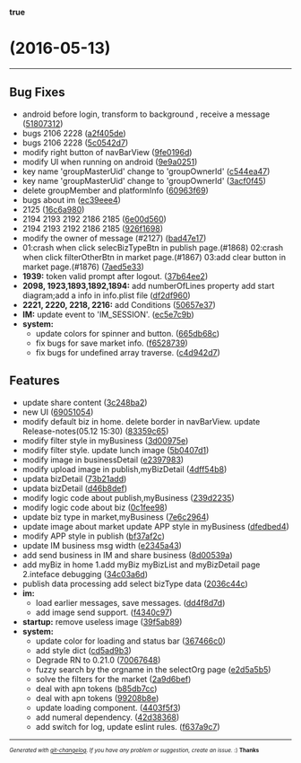 __true__

#   (2016-05-13)



---

## Bug Fixes

- android  before login, transform to background , receive a message
  ([51807312](http://192.168.64.208/wuhan/fas-app/commits/5180731258f3c396046fe42f93093df181717df8))
- bugs 2106 2228
  ([a2f405de](http://192.168.64.208/wuhan/fas-app/commits/a2f405def0b96c2e481edbf0b2be199ba0ac4797))
- bugs 2106 2228
  ([5c0542d7](http://192.168.64.208/wuhan/fas-app/commits/5c0542d766e50f9b7dc6793810b4ba182f5df94a))
- modify right button of navBarView
  ([9fe0196d](http://192.168.64.208/wuhan/fas-app/commits/9fe0196d5800b05a0e5fa3da44c487ba49c07d03))
- modify UI when running on android
  ([9e9a0251](http://192.168.64.208/wuhan/fas-app/commits/9e9a0251d41e9cc1d358f93fee6143cab23b8ad3))
- key name 'groupMasterUid' change to 'groupOwnerId'
  ([c544ea47](http://192.168.64.208/wuhan/fas-app/commits/c544ea47fb4e2ad08f19ea338edbd6f781537d9b))
- key name 'groupMasterUid' change to 'groupOwnerId'
  ([3acf0f45](http://192.168.64.208/wuhan/fas-app/commits/3acf0f45cb341c62548a8e2bce02d3141767aa12))
- delete groupMember and platformInfo
  ([60963f69](http://192.168.64.208/wuhan/fas-app/commits/60963f698ee2af59727a1e33cd5bc108d20169ae))
- bugs about im
  ([ec39eee4](http://192.168.64.208/wuhan/fas-app/commits/ec39eee4852e9ef94f760fa4d4c284413d47c075))
- 2125
  ([16c6a980](http://192.168.64.208/wuhan/fas-app/commits/16c6a980307a84ae2b06cefbb5f023eae2bb3f7e))
- 2194 2193 2192 2186 2185
  ([6e00d560](http://192.168.64.208/wuhan/fas-app/commits/6e00d56082fc7a992356548c4737d4370afcfc97))
- 2194 2193 2192 2186 2185
  ([926f1698](http://192.168.64.208/wuhan/fas-app/commits/926f169840878eb1f590bbc9483047c0c3021624))
- modify the owner of message (#2127)
  ([bad47e17](http://192.168.64.208/wuhan/fas-app/commits/bad47e17c6891203ea08f10192d27e386ab4be42))
-  01:crash when click selecBizTypeBtn in publish page.(#1868)        02:crash when click filterOtherBtn in market page.(#1867)        03:add clear button in market page.(#1876)
  ([7aed5e33](http://192.168.64.208/wuhan/fas-app/commits/7aed5e330c1fcf80f1c228484f5196d4ae375a2e))
- **1939:** token valid prompt after logout.
  ([37b64ee2](http://192.168.64.208/wuhan/fas-app/commits/37b64ee253cb578eeb9b02653b11f52644970683))
- **2098, 1923,1893,1892,1894:** add numberOfLines property add start diagram;add a info in info.plist file
  ([df2df960](http://192.168.64.208/wuhan/fas-app/commits/df2df96005aecf40bcd6ac5f5fb16825508f5c58))
- **2221, 2220, 2218, 2216:** add Conditions
  ([50657e37](http://192.168.64.208/wuhan/fas-app/commits/50657e3736a28a63567820e6497a1c3580665c9d))
- **IM:** update event to 'IM_SESSION'.
  ([ec5e7c9b](http://192.168.64.208/wuhan/fas-app/commits/ec5e7c9bef47fbc02506618b414abc80c6a883b0))
- **system:**
  - update colors for spinner and button.
  ([665db68c](http://192.168.64.208/wuhan/fas-app/commits/665db68c7b7c98caa256b0c0c5aec9f257fd890b))
  - fix bugs for save market info.
  ([f6528739](http://192.168.64.208/wuhan/fas-app/commits/f65287393eeb41132b17b5cc6e235f447d31a845))
  - fix bugs for undefined array traverse.
  ([c4d942d7](http://192.168.64.208/wuhan/fas-app/commits/c4d942d708c12e185217dabbc49a37d0f3e65f8e))


## Features

- update share content
  ([3c248ba2](http://192.168.64.208/wuhan/fas-app/commits/3c248ba2a84b430e91c0ef1e027c4603b63f309a))
- new UI
  ([69051054](http://192.168.64.208/wuhan/fas-app/commits/6905105437692d84864c3faedbeea827af0f34d2))
- modify default biz in home. delete border in navBarView. update Release-notes(05.12 15:30)
  ([83359c65](http://192.168.64.208/wuhan/fas-app/commits/83359c65fadbc9a1a3fd113c0ede05ce59130185))
- modify filter style in myBusiness
  ([3d00975e](http://192.168.64.208/wuhan/fas-app/commits/3d00975ef98c8b1defe751a38ab717ed7d99af49))
- modify filter style. update lunch image
  ([5b0407d1](http://192.168.64.208/wuhan/fas-app/commits/5b0407d149ade7f8dd325c9106eff48034129fc6))
- modify image in businessDetail
  ([e2397983](http://192.168.64.208/wuhan/fas-app/commits/e23979834a03b26429fd63a7c2dfdca8df160576))
- modify upload image in publish,myBizDetail
  ([4dff54b8](http://192.168.64.208/wuhan/fas-app/commits/4dff54b8ebe8f97b332c1fd893934b08a41eac67))
- updata bizDetail
  ([73b21add](http://192.168.64.208/wuhan/fas-app/commits/73b21add715bb24402eca26614bb653c8352006b))
- updata bizDetail
  ([d46b8def](http://192.168.64.208/wuhan/fas-app/commits/d46b8def39fce75f6f714b0ed14fe91f050f7b7a))
- modify logic code about publish,myBusiness
  ([239d2235](http://192.168.64.208/wuhan/fas-app/commits/239d2235ddface8c94909e5e940c1431f389d158))
- modify logic code about biz
  ([0c1fee98](http://192.168.64.208/wuhan/fas-app/commits/0c1fee982eddbe6754570c28df4d95f8dec8b02a))
- update biz type in market,myBusiness
  ([7e6c2964](http://192.168.64.208/wuhan/fas-app/commits/7e6c2964a758ae0e2178b4287971b3d051b4160f))
- update image about market           update APP style in myBusiness
  ([dfedbed4](http://192.168.64.208/wuhan/fas-app/commits/dfedbed41d22a245dccbcc7609b2959e8431d290))
- modify APP style in publish
  ([bf37af2c](http://192.168.64.208/wuhan/fas-app/commits/bf37af2c3fec0893b7e1fb3707bf4f9e00576c69))
- update IM business msg width
  ([e2345a43](http://192.168.64.208/wuhan/fas-app/commits/e2345a437154452f78fa30d7ce4f4dd347c52425))
- add send business in IM and share business
  ([8d00539a](http://192.168.64.208/wuhan/fas-app/commits/8d00539af23664df397f935939a20c8c60072b13))
- add myBiz in home 1.add myBiz myBizList and myBizDetail page 2.inteface debugging
  ([34c03a6d](http://192.168.64.208/wuhan/fas-app/commits/34c03a6dec9e070338c72d193dbcf75dd2c8e86e))
- publish data processing add select bizType data
  ([2036c44c](http://192.168.64.208/wuhan/fas-app/commits/2036c44c74a5e79fa9027558abbecd713666d67f))
- **im:**
  - load earlier messages, save messages.
  ([dd4f8d7d](http://192.168.64.208/wuhan/fas-app/commits/dd4f8d7d9d6d9e403863c938e1bdf5a6ed71e019))
  - add image send support.
  ([f4340c97](http://192.168.64.208/wuhan/fas-app/commits/f4340c9736f32a916547b970895260e282f02751))
- **startup:** remove useless image
  ([39f5ab89](http://192.168.64.208/wuhan/fas-app/commits/39f5ab891c50396080d2d183926488f5ff00abd3))
- **system:**
  - update color for loading and status bar
  ([367466c0](http://192.168.64.208/wuhan/fas-app/commits/367466c0c5a60503e1308450da515193e7e0db7e))
  - add style dict
  ([cd5ad9b3](http://192.168.64.208/wuhan/fas-app/commits/cd5ad9b39bffdb4558940d7411bb75d12a9161d5))
  - Degrade RN to 0.21.0
  ([70067648](http://192.168.64.208/wuhan/fas-app/commits/70067648affa35687a26d53f74619178c24012d5))
  - fuzzy  search by the orgname in the  selectOrg page
  ([e2d5a5b5](http://192.168.64.208/wuhan/fas-app/commits/e2d5a5b5018ff1646d779c0861f702654383f596))
  - solve the filters for the market
  ([2a9d6bef](http://192.168.64.208/wuhan/fas-app/commits/2a9d6bef2c030cb30ad35bcdb477a2194499c26e))
  - deal with apn tokens
  ([b85db7cc](http://192.168.64.208/wuhan/fas-app/commits/b85db7ccf3d244955e3fe77564ff60888ee70272))
  - deal with apn tokens
  ([99208b8e](http://192.168.64.208/wuhan/fas-app/commits/99208b8e7ac0e055fc544bb00bde6105356525ac))
  - update loading component.
  ([4403f5f3](http://192.168.64.208/wuhan/fas-app/commits/4403f5f30995c6dc776c9867c3f236f09cd6c24c))
  - add numeral dependency.
  ([42d38368](http://192.168.64.208/wuhan/fas-app/commits/42d383686c7fbcd388f5f1669cc53dd292afcfee))
  - add switch for log, update eslint rules.
  ([f637a9c7](http://192.168.64.208/wuhan/fas-app/commits/f637a9c77342706c1f78114f896e66c1f113f3bf))



---
<sub><sup>*Generated with [git-changelog](https://github.com/rafinskipg/git-changelog). If you have any problem or suggestion, create an issue.* :) **Thanks** </sub></sup>